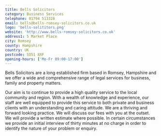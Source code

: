 ```yaml
---
title: Bells Solicitors
category: Business Services
telephone: 01794 513328
email: bells@bells-romsey-solicitors.co.uk
logo: 'bells-solititors.png'
website: 'http://www.bells-romsey-solicitors.co.uk'
address1: 5 Market Place
city: Romsey
county: Hampshire
country: UK
postcode: SO51 8XF
opening-hours: ['Mo-Fr 09:00-17:00']
---
```

Bells Solicitors are a long established firm based in Romsey, Hampshire and we offer a wide and comprehensive range of legal services for business, family and property matters.

Our aim is to continue to provide a high quality service to the local community and region. With a wealth of knowledge and experience, our staff are well equipped to provide this service to both private and business clients with an understanding and caring attitude. We are a thriving and forward looking practice. We will discuss our fees with you at the outset. We will provide a written estimate where possible. In certain circumstances we provide an initial interview of thirty minutes at no charge in order to identify the nature of your problem or enquiry.
